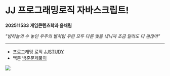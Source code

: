 # JJ 프로그래밍로직 자바스크립트!
**202511533 게임콘텐츠학과 윤채림**


*"밤하늘의 수 놓인 우주의 별처럼
우린 모두 다른 빛을 내니까
조금 달라도 다 괜찮아"*
** **
* 프로그래밍 로직
[JJSTUDY](JJSTUDY)
* 백준
[백준문제풀이](JJ_백준)

![](https://github.com/user-attachments/assets/d6cf8488-bf94-4770-9b4a-d4824ceb70a9)
